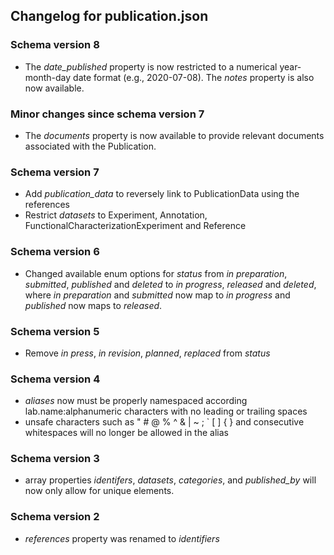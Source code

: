 ## Changelog for publication.json

### Schema version 8
* The *date_published* property is now restricted to a numerical year-month-day date format (e.g., 2020-07-08). The *notes* property is also now available.

### Minor changes since schema version 7
* The *documents* property is now available to provide relevant documents associated with the Publication.


### Schema version 7

* Add *publication_data* to reversely link to PublicationData using the references
* Restrict *datasets* to Experiment, Annotation, FunctionalCharacterizationExperiment and Reference

### Schema version 6

* Changed available enum options for *status* from *in preparation*, *submitted*, *published* and *deleted* to *in progress*, *released* and *deleted*, where *in preparation* and *submitted* now map to *in progress* and *published* now maps to *released*.

### Schema version 5

* Remove *in press*, *in revision*, *planned*, *replaced* from *status*


### Schema version 4

* *aliases* now must be properly namespaced according lab.name:alphanumeric characters with no leading or trailing spaces
* unsafe characters such as " # @ % ^ & | ~ ; ` [ ] { } and consecutive whitespaces will no longer be allowed in the alias

### Schema version 3

* array properties *identifers*, *datasets*, *categories*, and *published_by* will now only allow for unique elements.

### Schema version 2

* *references* property was renamed to *identifiers*
